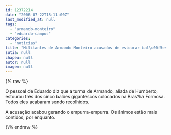 ```yaml
---
id: 12372214
date: "2006-07-22T18:11:00Z"
last_modified_at: null
tags:
  - "armando-monteiro"
  - "eduardo-campos"
categories:
  - "noticias"
title: "Militantes de Armando Monteiro acusados de estourar bal\u00f5es de Eduardo Campos"
sutia: null
chapeu: null
autor: null
imagem: null
---
```

{\% raw %}
<p><P>O pessoal de Eduardo diz que a turma de Armando, aliada de Humberto, estourou três dos cinco balões gigantescos colocados na Bras?lia Formosa. Todos eles acabaram sendo recolhidos.</P></p>
<p><P>A acusação acabou gerando o empurra-empurra. Os ânimos estão mais contidos, por enquanto.</P> </p>
{\% endraw %}
